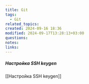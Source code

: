 ```yaml
---
title: Git
tags:
  - Git
related_topics: 
created: 2024-09-16 18:36
modified: 2024-09-17T13:28:13+03:00
questions: 
notes: 
links: 
---
```



##### Настройка SSH keygen
[[Настройка SSH keygen]]